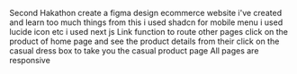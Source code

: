 Second Hakathon create a figma design ecommerce website
i've created and learn too much things from this i used shadcn for mobile menu i used lucide icon etc
i used next js Link function to route other pages 
click on the product of home page and see the product details from their 
click on the casual dress box to take you the casual product page
All pages are responsive 